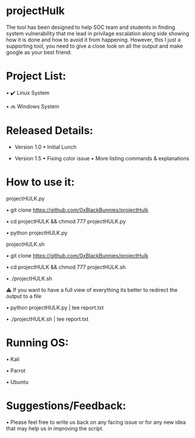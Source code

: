 # projectHulk
The tool has been designed to help SOC team and students in finding system vulnerability that me lead in privilage escalation along side showing how it is done and how to avoid it from happening. However, this I just a supporting tool, you need to give a close look on all the output and make google as your best friend.




# Project List:

 • ✔️ Linux System 
 
 • 🔜 Windows System 

# Released Details:
- Version 1.0
 • Initial Lunch

- Version 1.5
 • Fixing color issue
 • More listing commands & explanations 

# How to use it:
projectHULK.py

 • git clone https://github.com/0xBlackBunnies/projectHulk
 
 • cd projectHULK && chmod 777 projectHULK.py
 
 • python projectHULK.py

projectHULK.sh

 • git clone https://github.com/0xBlackBunnies/projectHulk
 
 • cd projectHULK && chmod 777 projectHULK.sh
 
 • ./projectHULK.sh

⚠️ If you want to have a full view of everything its better to redirect the output to a file

 • python projectHULK.py | tee report.txt
 
 • ./projectHULK.sh | tee report.txt

# Running OS:

 • Kali
 
 • Parrot
 
 • Ubuntu

# Suggestions/Feedback:

 • Please feel free to write us back on any facing issue or for any new idea that may help us in improving the script.
